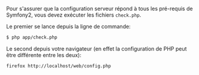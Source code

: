 Pour s'assurer que la configuration serveur répond à tous les pré-requis de Symfony2, vous devez exécuter les fichiers `check.php`.

Le premier se lance depuis la ligne de commande:

```sh
$ php app/check.php
```

Le second depuis votre navigateur (en effet la configuration de PHP peut être différente entre les deux):

```sh
firefox http://localhost/web/config.php
```
